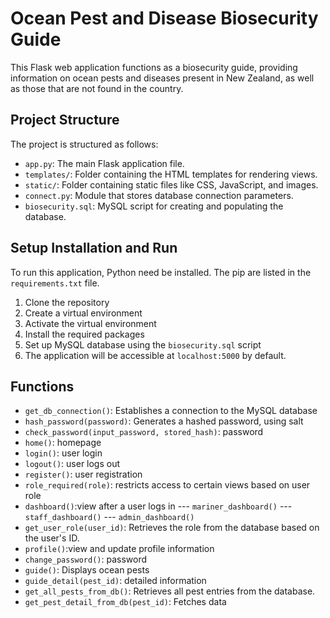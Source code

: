 # Ocean Pest and Disease Biosecurity Guide

This Flask web application functions as a biosecurity guide, providing information on ocean pests and diseases present in New Zealand, as well as those that are not found in the country.

## Project Structure

The project is structured as follows:
- `app.py`: The main Flask application file.
- `templates/`: Folder containing the HTML templates for rendering views.
- `static/`: Folder containing static files like CSS, JavaScript, and images.
- `connect.py`: Module that stores database connection parameters.
- `biosecurity.sql`: MySQL script for creating and populating the database.

## Setup  Installation and Run

To run this application, Python need be installed. The pip are listed in the `requirements.txt` file.

1. Clone the repository
2. Create a virtual environment
3. Activate the virtual environment
4. Install the required packages
5. Set up MySQL database using the `biosecurity.sql` script
6. The application will be accessible at `localhost:5000` by default.

## Functions

- `get_db_connection()`: Establishes a connection to the MySQL database 
- `hash_password(password)`: Generates a hashed password, using salt
- `check_password(input_password, stored_hash)`: password 
- `home()`: homepage 
- `login()`: user login 
- `logout()`: user logs out 
- `register()`: user registration 
- `role_required(role)`: restricts access to certain views based on user role
- `dashboard()`:view after a user logs in
--- `mariner_dashboard()`
--- `staff_dashboard()`
--- `admin_dashboard()`
- `get_user_role(user_id)`: Retrieves the role from the database based on the user's ID.
- `profile()`:view and update profile information
- `change_password()`: password
- `guide()`: Displays ocean pests
- `guide_detail(pest_id)`: detailed information 
- `get_all_pests_from_db()`: Retrieves all pest entries from the database.
- `get_pest_detail_from_db(pest_id)`: Fetches data 
